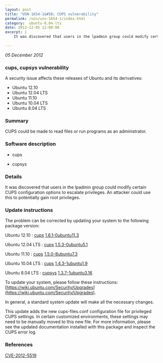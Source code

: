 ```yaml
---
layout: post
title: "USN-1654-1&#58; CUPS vulnerability"
permalink: /usn/usn-1654-1/index.html
category:  ubuntu-8.04-lts
date: 2012-12-05 12:00:00
excerpt: |
    It was discovered that users in the lpadmin group could modify certain CUPS configuration options to escalate privileges. An attacker could use this to potentially gain root privileges. 
    
--- 
```

 
 

*05 December 2012*

### cups, cupsys vulnerability

A security issue affects these releases of Ubuntu and its derivatives:

* Ubuntu 12.10
* Ubuntu 12.04 LTS
* Ubuntu 11.10
* Ubuntu 10.04 LTS
* Ubuntu 8.04 LTS

### Summary

CUPS could be made to read files or run programs as an administrator. 

### Software description

* cups 

* cupsys 

### Details

It was discovered that users in the lpadmin group could modify certain CUPS configuration options to escalate privileges. An attacker could use this to potentially gain root privileges. 

### Update instructions

The problem can be corrected by updating your system to the following package version:

Ubuntu 12.10
 : [cups](https://launchpad.net/ubuntu/+source/cups) <span> [1.6.1-0ubuntu11.3](https://launchpad.net/ubuntu/+source/cups/1.6.1-0ubuntu11.3) </span> 

Ubuntu 12.04 LTS
 : [cups](https://launchpad.net/ubuntu/+source/cups) <span> [1.5.3-0ubuntu5.1](https://launchpad.net/ubuntu/+source/cups/1.5.3-0ubuntu5.1) </span> 

Ubuntu 11.10
 : [cups](https://launchpad.net/ubuntu/+source/cups) <span> [1.5.0-8ubuntu7.3](https://launchpad.net/ubuntu/+source/cups/1.5.0-8ubuntu7.3) </span> 

Ubuntu 10.04 LTS
 : [cups](https://launchpad.net/ubuntu/+source/cups) <span> [1.4.3-1ubuntu1.9](https://launchpad.net/ubuntu/+source/cups/1.4.3-1ubuntu1.9) </span> 

Ubuntu 8.04 LTS
 : [cupsys](https://launchpad.net/ubuntu/+source/cupsys) <span> [1.3.7-1ubuntu3.16](https://launchpad.net/ubuntu/+source/cupsys/1.3.7-1ubuntu3.16) </span> 

To update your system, please follow these instructions: [https://wiki.ubuntu.com/Security/Upgrades](https://wiki.ubuntu.com/Security/Upgrades).

In general, a standard system update will make all the necessary changes.

This update adds the new cups-files.conf configuration file for privileged CUPS settings. In certain customized environments, these settings may need to be manually moved to this new file. For more information, please see the updated documentation installed with this package and inspect the CUPS error log. 

### References

 
 [CVE-2012-5519](http://people.ubuntu.com/~ubuntu-security/cve/CVE-2012-5519)
 

